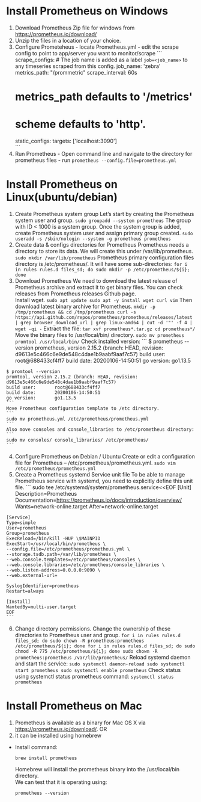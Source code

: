 # Install Prometheus on Windows
  1. Download Prometheus Zip file for windows from https://prometheus.io/download/
  2. Unzip the files in a location of your choice.
  3. Configure Prometeheus
    - locate Prometheus.yml
    - edit the scrape config to point to app/server you want to monitor/scrape
    ```
    scrape_configs:
    # The job name is added as a label `job=<job_name>` to any timeseries scraped from this config.
     job_name: 'zebra'
        metrics_path: "/prommetric"
        scrape_interval: 60s
        # metrics_path defaults to '/metrics'
        # scheme defaults to 'http'.
        static_configs:
         targets: ['localhost:3090']  
    ```
  4. Run Prometheus
    - Open command line and navigate to the directory for prometheus files
    - run
    ```
    prometheus --config.file=prometheus.yml
    ```
# Install Prometheus on Linux(ubuntu/debian)
  1. Create Prometheus system group
    Let’s start by creating the Prometheus system user and group.
    ```
    sudo groupadd --system prometheus
    ```
    The group with ID < 1000 is a system group. Once the system group is added, create Prometheus system user and assign primary group created.
    ```
    sudo useradd -s /sbin/nologin --system -g prometheus prometheus
    ```
  2. Create data & configs directories for Prometheus
    Prometheus needs a directory to store its data. We will create this under /var/lib/prometheus.
    ```
    sudo mkdir /var/lib/prometheus
    ```
    Prometheus primary configuration files directory is /etc/prometheus/. It will have some sub-directories:
    ```
    for i in rules rules.d files_sd; do sudo mkdir -p /etc/prometheus/${i}; done
    ```
  3. Download Prometheus
    We need to download the latest release of Prometheus archive and extract it to get binary files. You can check releases from Prometheus releases Github page.  
    Install wget.
    ```
    sudo apt update
    sudo apt -y install wget curl vim
    ```
    Then download latest binary archive for Prometheus.
    ```
    mkdir -p /tmp/prometheus && cd /tmp/prometheus
    curl -s https://api.github.com/repos/prometheus/prometheus/releases/latest | grep browser_download_url | grep linux-amd64 | cut -d '"' -f 4 | wget -qi -
    ```
    Extract the file:
    ```
    tar xvf prometheus*.tar.gz
    cd prometheus*/
    ```
    Move the binary files to /usr/local/bin/ directory.
    ```
    sudo mv prometheus promtool /usr/local/bin/
    ```
    Check installed version:
    ```
    $ prometheus --version
    prometheus, version 2.15.2 (branch: HEAD, revision: d9613e5c466c6e9de548c4dae1b9aabf9aaf7c57)
    build user:       root@688433cf4ff7
    build date:       20200106-14:50:51
    go version:       go1.13.5

    $ promtool --version
    promtool, version 2.15.2 (branch: HEAD, revision: d9613e5c466c6e9de548c4dae1b9aabf9aaf7c57)
    build user:       root@688433cf4ff7
    build date:       20200106-14:50:51
    go version:       go1.13.5
    ```
    Move Prometheus configuration template to /etc directory.
    ```
    sudo mv prometheus.yml /etc/prometheus/prometheus.yml
    ```
    Also move consoles and console_libraries to /etc/prometheus directory:
    ```
    sudo mv consoles/ console_libraries/ /etc/prometheus/
    ```
  4. Configure Prometheus on Debian / Ubuntu
    Create or edit a configuration file for Prometheus – /etc/prometheus/prometheus.yml.
    ```
    sudo vim /etc/prometheus/prometheus.yml
    ```
  5. Create a Prometheus systemd Service unit file
    To be able to manage Prometheus service with systemd, you need to explicitly define this unit file.
    ```
    sudo tee /etc/systemd/system/prometheus.service<<EOF
    [Unit]
    Description=Prometheus
    Documentation=https://prometheus.io/docs/introduction/overview/
    Wants=network-online.target
    After=network-online.target

    [Service]
    Type=simple
    User=prometheus
    Group=prometheus
    ExecReload=/bin/kill -HUP \$MAINPID
    ExecStart=/usr/local/bin/prometheus \
    --config.file=/etc/prometheus/prometheus.yml \
    --storage.tsdb.path=/var/lib/prometheus \
    --web.console.templates=/etc/prometheus/consoles \
    --web.console.libraries=/etc/prometheus/console_libraries \
    --web.listen-address=0.0.0.0:9090 \
    --web.external-url=

    SyslogIdentifier=prometheus
    Restart=always

    [Install]
    WantedBy=multi-user.target
    EOF
    ```
  6. Change directory permissions.
    Change the ownership of these directories to Prometheus user and group.
    ```
    for i in rules rules.d files_sd; do sudo chown -R prometheus:prometheus /etc/prometheus/${i}; done
    for i in rules rules.d files_sd; do sudo chmod -R 775 /etc/prometheus/${i}; done
    sudo chown -R prometheus:prometheus /var/lib/prometheus/
    ```
    Reload systemd daemon and start the service:
    ```
    sudo systemctl daemon-reload
    sudo systemctl start prometheus
    sudo systemctl enable prometheus
    ```
    Check status using systemctl status prometheus command:
    ```
    systemctl status prometheus
    ```
# Install Prometheus on Mac
  1. Prometheus is available as a binary for Mac OS X via https://prometheus.io/download/.
  OR
  2. it can be installed using homebrew
  - Install command:
    ```
    brew install prometheus
    ```
    Homebrew will install the prometheus binary into the /usr/local/bin directory.  
    We can test that it is operating using:
    ```
    prometheus --version
    ```
